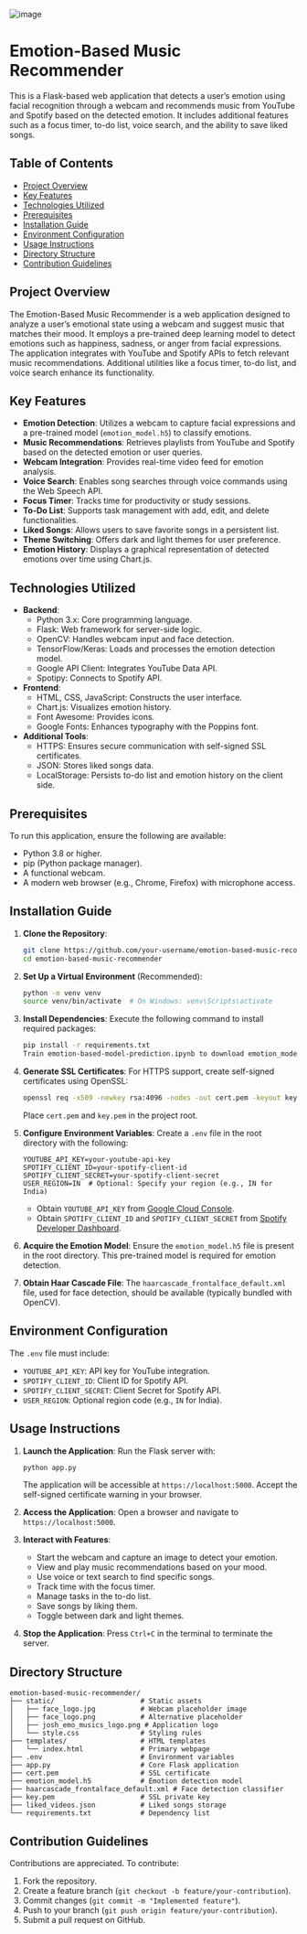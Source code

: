 ![image](https://github.com/user-attachments/assets/a94dea24-811b-42cf-a244-b839ead335b1)
# Emotion-Based Music Recommender

This is a Flask-based web application that detects a user’s emotion using facial recognition through a webcam and recommends music from YouTube and Spotify based on the detected emotion. It includes additional features such as a focus timer, to-do list, voice search, and the ability to save liked songs.

## Table of Contents
- [Project Overview](#project-overview)
- [Key Features](#key-features)
- [Technologies Utilized](#technologies-utilized)
- [Prerequisites](#prerequisites)
- [Installation Guide](#installation-guide)
- [Environment Configuration](#environment-configuration)
- [Usage Instructions](#usage-instructions)
- [Directory Structure](#directory-structure)
- [Contribution Guidelines](#contribution-guidelines)

## Project Overview
The Emotion-Based Music Recommender is a web application designed to analyze a user’s emotional state using a webcam and suggest music that matches their mood. It employs a pre-trained deep learning model to detect emotions such as happiness, sadness, or anger from facial expressions. The application integrates with YouTube and Spotify APIs to fetch relevant music recommendations. Additional utilities like a focus timer, to-do list, and voice search enhance its functionality.

## Key Features
- **Emotion Detection**: Utilizes a webcam to capture facial expressions and a pre-trained model (`emotion_model.h5`) to classify emotions.
- **Music Recommendations**: Retrieves playlists from YouTube and Spotify based on the detected emotion or user queries.
- **Webcam Integration**: Provides real-time video feed for emotion analysis.
- **Voice Search**: Enables song searches through voice commands using the Web Speech API.
- **Focus Timer**: Tracks time for productivity or study sessions.
- **To-Do List**: Supports task management with add, edit, and delete functionalities.
- **Liked Songs**: Allows users to save favorite songs in a persistent list.
- **Theme Switching**: Offers dark and light themes for user preference.
- **Emotion History**: Displays a graphical representation of detected emotions over time using Chart.js.

## Technologies Utilized
- **Backend**:
  - Python 3.x: Core programming language.
  - Flask: Web framework for server-side logic.
  - OpenCV: Handles webcam input and face detection.
  - TensorFlow/Keras: Loads and processes the emotion detection model.
  - Google API Client: Integrates YouTube Data API.
  - Spotipy: Connects to Spotify API.
- **Frontend**:
  - HTML, CSS, JavaScript: Constructs the user interface.
  - Chart.js: Visualizes emotion history.
  - Font Awesome: Provides icons.
  - Google Fonts: Enhances typography with the Poppins font.
- **Additional Tools**:
  - HTTPS: Ensures secure communication with self-signed SSL certificates.
  - JSON: Stores liked songs data.
  - LocalStorage: Persists to-do list and emotion history on the client side.

## Prerequisites
To run this application, ensure the following are available:
- Python 3.8 or higher.
- pip (Python package manager).
- A functional webcam.
- A modern web browser (e.g., Chrome, Firefox) with microphone access.

## Installation Guide
1. **Clone the Repository**:
   ```bash
   git clone https://github.com/your-username/emotion-based-music-recommender.git
   cd emotion-based-music-recommender
   ```

2. **Set Up a Virtual Environment** (Recommended):
   ```bash
   python -m venv venv
   source venv/bin/activate  # On Windows: venv\Scripts\activate
   ```

3. **Install Dependencies**:
   Execute the following command to install required packages:
   ```bash
   pip install -r requirements.txt
   Train emotion-based-model-prediction.ipynb to download emotion_model.ph model ,it will save automatically, just place it in right place
   ```

4. **Generate SSL Certificates**:
   For HTTPS support, create self-signed certificates using OpenSSL:
   ```bash
   openssl req -x509 -newkey rsa:4096 -nodes -out cert.pem -keyout key.pem -days 365
   ```
   Place `cert.pem` and `key.pem` in the project root.

5. **Configure Environment Variables**:
   Create a `.env` file in the root directory with the following:
   ```plaintext
   YOUTUBE_API_KEY=your-youtube-api-key
   SPOTIFY_CLIENT_ID=your-spotify-client-id
   SPOTIFY_CLIENT_SECRET=your-spotify-client-secret
   USER_REGION=IN  # Optional: Specify your region (e.g., IN for India)
   ```
   - Obtain `YOUTUBE_API_KEY` from [Google Cloud Console](https://console.cloud.google.com/).
   - Obtain `SPOTIFY_CLIENT_ID` and `SPOTIFY_CLIENT_SECRET` from [Spotify Developer Dashboard](https://developer.spotify.com/dashboard/).

6. **Acquire the Emotion Model**:
   Ensure the `emotion_model.h5` file is present in the root directory. This pre-trained model is required for emotion detection.

7. **Obtain Haar Cascade File**:
   The `haarcascade_frontalface_default.xml` file, used for face detection, should be available (typically bundled with OpenCV).

## Environment Configuration
The `.env` file must include:
- `YOUTUBE_API_KEY`: API key for YouTube integration.
- `SPOTIFY_CLIENT_ID`: Client ID for Spotify API.
- `SPOTIFY_CLIENT_SECRET`: Client Secret for Spotify API.
- `USER_REGION`: Optional region code (e.g., `IN` for India).

## Usage Instructions
1. **Launch the Application**:
   Run the Flask server with:
   ```bash
   python app.py
   ```
   The application will be accessible at `https://localhost:5000`. Accept the self-signed certificate warning in your browser.

2. **Access the Application**:
   Open a browser and navigate to `https://localhost:5000`.

3. **Interact with Features**:
   - Start the webcam and capture an image to detect your emotion.
   - View and play music recommendations based on your mood.
   - Use voice or text search to find specific songs.
   - Track time with the focus timer.
   - Manage tasks in the to-do list.
   - Save songs by liking them.
   - Toggle between dark and light themes.

4. **Stop the Application**:
   Press `Ctrl+C` in the terminal to terminate the server.

## Directory Structure
```
emotion-based-music-recommender/
├── static/                     # Static assets
│   ├── face_logo.jpg           # Webcam placeholder image
│   ├── face_logo.png           # Alternative placeholder
│   ├── josh_emo_musics_logo.png # Application logo
│   └── style.css               # Styling rules
├── templates/                  # HTML templates
│   └── index.html              # Primary webpage
├── .env                        # Environment variables
├── app.py                      # Core Flask application
├── cert.pem                    # SSL certificate
├── emotion_model.h5            # Emotion detection model
├── haarcascade_frontalface_default.xml # Face detection classifier
├── key.pem                     # SSL private key
├── liked_videos.json           # Liked songs storage
└── requirements.txt            # Dependency list
```

## Contribution Guidelines
Contributions are appreciated. To contribute:
1. Fork the repository.
2. Create a feature branch (`git checkout -b feature/your-contribution`).
3. Commit changes (`git commit -m "Implemented feature"`).
4. Push to your branch (`git push origin feature/your-contribution`).
5. Submit a pull request on GitHub.
